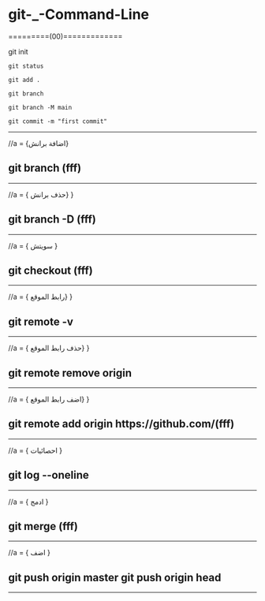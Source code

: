 # git-\_-Command-Line

=========(00)=============

<div>
    git init

    git status

    git add .

    git branch

    git branch -M main

    git commit -m "first commit"

</div>
<hr>

<div>
    //a = {اضافة برانش}
    <h2>
        git branch (fff)
    </h2>
</div>
<hr>

<div>
    //a = { حذف برانش} }
    <h2>
        git branch -D (fff)
    </h2>
</div>
<hr>

<div>
    //a = { سويتش }
    <h2>
        git checkout (fff)
    </h2>
</div>
<hr>

<div>
    //a = { رابط الموقع} }
    <h2>
        git remote -v
    </h2>
</div>
<hr>

<div>
    //a = { حذف رابط الموقع} }
    <h2>
        git remote remove origin
    </h2>
</div>
<hr>

<div>
    //a = { اضف رابط الموقع} }
    <h2>
        git remote add origin https://github.com/(fff)
    </h2>
</div>
<hr>

<div>
    //a = { احصائيات }
    <h2>
        git log --oneline
    </h2>
</div>
<hr>

<div>
    //a = { ادمج }
    <h2>
        git merge (fff)
    </h2>
</div>
<hr>

<div>
    //a = { اضف }
    <h2>
        git push origin master
        git push origin head
    </h2>
</div>
<hr>
